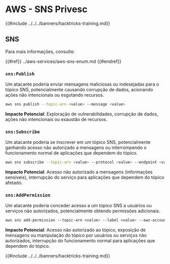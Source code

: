 # AWS - SNS Privesc

{{#include ../../../banners/hacktricks-training.md}}

## SNS

Para mais informações, consulte:

{{#ref}}
../aws-services/aws-sns-enum.md
{{#endref}}

### `sns:Publish`

Um atacante poderia enviar mensagens maliciosas ou indesejadas para o tópico SNS, potencialmente causando corrupção de dados, acionando ações não intencionais ou esgotando recursos.
```bash
aws sns publish --topic-arn <value> --message <value>
```
**Impacto Potencial**: Exploração de vulnerabilidades, corrupção de dados, ações não intencionais ou exaustão de recursos.

### `sns:Subscribe`

Um atacante poderia se inscrever em um tópico SNS, potencialmente ganhando acesso não autorizado a mensagens ou interrompendo o funcionamento normal de aplicações que dependem do tópico.
```bash
aws sns subscribe --topic-arn <value> --protocol <value> --endpoint <value>
```
**Impacto Potencial**: Acesso não autorizado a mensagens (informações sensíveis), interrupção do serviço para aplicações que dependem do tópico afetado.

### `sns:AddPermission`

Um atacante poderia conceder acesso a um tópico SNS a usuários ou serviços não autorizados, potencialmente obtendo permissões adicionais.
```css
aws sns add-permission --topic-arn <value> --label <value> --aws-account-id <value> --action-name <value>
```
**Impacto Potencial**: Acesso não autorizado ao tópico, exposição de mensagens ou manipulação do tópico por usuários ou serviços não autorizados, interrupção do funcionamento normal para aplicações que dependem do tópico.

{{#include ../../../banners/hacktricks-training.md}}
